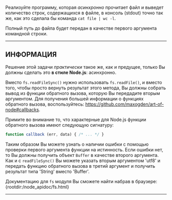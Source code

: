 Реализуйте программу, которая *асинхронно* прочитает файл и выведет количество строк, содержащихся в файле, в консоль (stdout) точно так же, как это сделала бы команда `cat file | wc -l`.

Полный путь до файла будет передан в качестве первого аргумента командной строки.

----------------------------------------------------------------------
## ИНФОРМАЦИЯ

Решение этой задачи *практически* такое же, как и предущее, только Вы должны сделать это **в стиле Node.js**: асинхронно.

Вместо `fs.readFileSync()` нужно использовать `fs.readFile()`, и вместо того, чтобы просто вернуть результат этого метода, Вы должны собрать вывод из функции обратного вызова, которую Вы передадите вторым аргументом. Для получения большей информации о функциях обратного вызова, воспользуйтесь: https://github.com/maxogden/art-of-node#callbacks.

Примите во внимание то, что характерные для Node.js функции обратного вызова имеют следующую сигнатуру:
 
```js
function callback (err, data) { /* ... */ }
```

Таким образом Вы можете узнать о наличии ошибки с помощью проверки первого аргумента функции на истинность. Если ошибки нет, то Вы должны получить объект `Buffer` в качестве второго аргумента. Как и с `readFileSync()` Вы можете указать вторым аргументом 'utf8' и передать функцию обратного вызова в третий аргумент и получить результат типа 'String' вместо 'Buffer'.

Документацию для `fs` модуля Вы сможете найти набрав в браузере:
  {rootdir:/node_apidoc/fs.html}

----------------------------------------------------------------------
